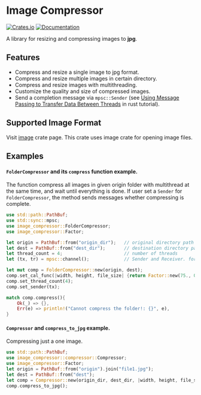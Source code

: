 # Image Compressor

[![Crates.io](https://img.shields.io/crates/v/image_compressor.svg)](https://crates.io/crates/image_compressor)  [![Documentation](https://docs.rs/image/badge.svg)](https://docs.rs/image_compressor/)

A library for resizing and compressing images to **jpg**.

## Features

- Compress and resize a single image to jpg format. 
- Compress and resize multiple images in certain directory. 
- Compress and resize images with multithreading. 
- Customize the quality and size of compressed images. 
- Send a completion message via `mpsc::Sender` (see [Using Message Passing to Transfer Data Between Threads](https://doc.rust-lang.org/book/ch16-02-message-passing.html) in rust tutorial).

## Supported Image Format

Visit [image](https://crates.io/crates/image) crate page. 
This crate uses image crate for opening image files. 

## Examples

#### `FolderCompressor` and its `compress` function example.

The function compress all images in given origin folder with multithread at the same time,
and wait until everything is done. 
If user set a `Sender` for `FolderCompressor`, the method sends messages whether compressing is complete. 

```rust
use std::path::PathBuf;
use std::sync::mpsc;
use image_compressor::FolderCompressor;
use image_compressor::Factor;

let origin = PathBuf::from("origin_dir");   // original directory path
let dest = PathBuf::from("dest_dir");       // destination directory path
let thread_count = 4;                       // number of threads
let (tx, tr) = mpsc::channel();             // Sender and Receiver. for more info, check mpsc and message passing. 

let mut comp = FolderCompressor::new(origin, dest);
comp.set_cal_func(|width, height, file_size| {return Factor::new(75., 0.7)});
comp.set_thread_count(4);
comp.set_sender(tx);

match comp.compress(){
    Ok(_) => {},
    Err(e) => println!("Cannot compress the folder!: {}", e),
}
```

#### `Compressor` and `compress_to_jpg` example.

Compressing just a one image. 
```rust
use std::path::PathBuf;
use image_compressor::compressor::Compressor;
use image_compressor::Factor;
let origin = PathBuf::from("origin").join("file1.jpg");
let dest = PathBuf::from("dest");
let comp = Compressor::new(origin_dir, dest_dir, |width, height, file_size| {return Factor::new(75., 0.7)});
comp.compress_to_jpg();
```